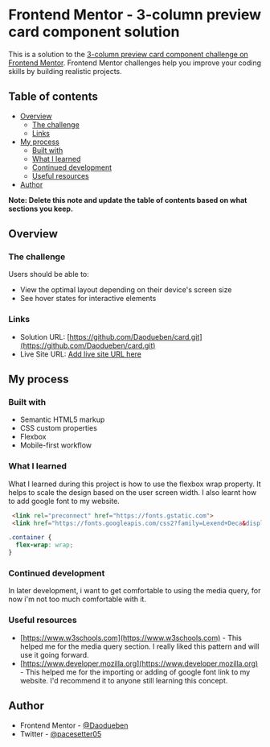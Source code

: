 # Frontend Mentor - 3-column preview card component solution

This is a solution to the [3-column preview card component challenge on Frontend Mentor](https://www.frontendmentor.io/challenges/3column-preview-card-component-pH92eAR2-). Frontend Mentor challenges help you improve your coding skills by building realistic projects. 

## Table of contents

- [Overview](#overview)
  - [The challenge](#the-challenge)
  - [Links](#links)
- [My process](#my-process)
  - [Built with](#built-with)
  - [What I learned](#what-i-learned)
  - [Continued development](#continued-development)
  - [Useful resources](#useful-resources)
- [Author](#author)

**Note: Delete this note and update the table of contents based on what sections you keep.**

## Overview

### The challenge

Users should be able to:

- View the optimal layout depending on their device's screen size
- See hover states for interactive elements



### Links

- Solution URL: [https://github.com/Daodueben/card.git](https://github.com/Daodueben/card.git)
- Live Site URL: [Add live site URL here](https://your-live-site-url.com)

## My process

### Built with

- Semantic HTML5 markup
- CSS custom properties
- Flexbox
- Mobile-first workflow


### What I learned

What I learned during this project is how to use the flexbox wrap property. It helps to scale the design based on the user screen width. I also learnt how to add google font to my website.

```html
 <link rel="preconnect" href="https://fonts.gstatic.com">
 <link href="https://fonts.googleapis.com/css2?family=Lexend+Deca&display=swap" rel="stylesheet">
```

```css
.container {
  flex-wrap: wrap;
}
```




### Continued development

In later development, i want to get comfortable to using the media query, for now i'm not too much comfortable with it.



### Useful resources

- [https://www.w3schools.com](https://www.w3schools.com) - This helped me for the media query section. I really liked this pattern and will use it going forward.
- [https://www.developer.mozilla.org](https://www.developer.mozilla.org) - This helped me for the importing or adding of google font link to my website. I'd recommend it to anyone still learning this concept.


## Author

- Frontend Mentor - [@Daodueben](https://www.frontendmentor.io/profile/Daodueben)
- Twitter - [@pacesetter05](https://www.twitter.com/pacesetter05)

